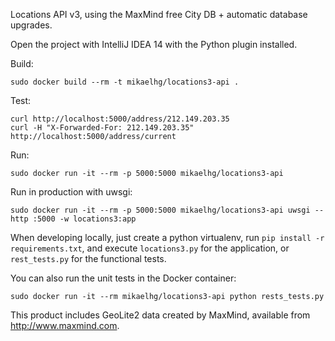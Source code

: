 Locations API v3, using the MaxMind free City DB + automatic database upgrades.

Open the project with IntelliJ IDEA 14 with the Python plugin installed.

Build:

    sudo docker build --rm -t mikaelhg/locations3-api .

Test:

    curl http://localhost:5000/address/212.149.203.35
    curl -H "X-Forwarded-For: 212.149.203.35" http://localhost:5000/address/current

Run:
     
    sudo docker run -it --rm -p 5000:5000 mikaelhg/locations3-api 

Run in production with uwsgi:
     
    sudo docker run -it --rm -p 5000:5000 mikaelhg/locations3-api uwsgi --http :5000 -w locations3:app

When developing locally, just create a python virtualenv, run `pip install -r requirements.txt`,
and execute `locations3.py` for the application, or `rest_tests.py` for the functional tests.

You can also run the unit tests in the Docker container:

    sudo docker run -it --rm mikaelhg/locations3-api python rests_tests.py

This product includes GeoLite2 data created by MaxMind, available from
<a href="http://www.maxmind.com">http://www.maxmind.com</a>.
